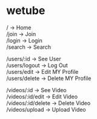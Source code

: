 # wetube

/ -> Home\
/join -> Join\
/login -> Login\
/search -> Search

/users/:id -> See User\
/users/logout -> Log Out\
/users/edit -> Edit MY Profile\
/users/delete -> Delete MY Profile

/videos/:id -> See Video\
/videos/:id/edit -> Edit Video\
/videos/:id/delete -> Delete Video\
/videos/upload -> Upload Video
